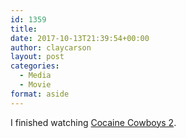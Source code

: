 ```yaml
---
id: 1359
title: 
date: 2017-10-13T21:39:54+00:00
author: claycarson
layout: post
categories: 
  - Media
  - Movie
format: aside
---
```

I finished watching [Cocaine Cowboys 2](https://m.youtube.com/watch?v=oV6h2rGqLRk).
